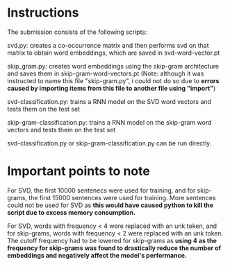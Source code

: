 # Instructions

The submission consists of the following scripts:

svd.py: creates a co-occurrence matrix and then performs svd on that matrix to obtain word embeddings, which are saved in svd-word-vector.pt

skip_gram.py: creates word embeddings using the skip-gram architecture and saves them in skip-gram-word-vectors.pt (Note: although it was instructed to name this file "skip-gram.py", i could not do so due to **errors caused by importing items from this file to another file using "import"**)

svd-classification.py: trains a RNN model on the SVD word vectors and tests them on the test set

skip-gram-classification.py: trains a RNN model on the skip-gram word vectors and tests them on the test set





svd-classification.py or skip-gram-classification.py can be run directly.

# Important points to note

For SVD, the first 10000 sentenecs were used for training, and for skip-grams, the first 15000 sentences were used for training. More sentences could not be used for SVD as **this would have caused python to kill the script due to excess memory consumption.**

For SVD, words with frequency < 4 were replaced with an unk token, and for skip-grams, words with frequency < 2 were replaced with an unk token. The cutoff frequency had to be lowered for skip-grams as **using 4 as the frequency for skip-grams was found to drastically reduce the number of embeddings and negatively affect the model's performance.**
